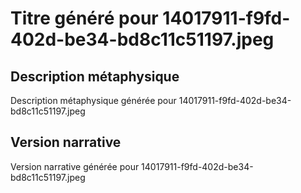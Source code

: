 # Titre généré pour 14017911-f9fd-402d-be34-bd8c11c51197.jpeg

## Description métaphysique
Description métaphysique générée pour 14017911-f9fd-402d-be34-bd8c11c51197.jpeg

## Version narrative
Version narrative générée pour 14017911-f9fd-402d-be34-bd8c11c51197.jpeg
